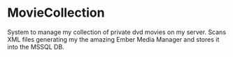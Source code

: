 # MovieCollection
System to manage my collection of private dvd movies on my server. Scans XML files generating my the amazing Ember Media Manager and stores it into the MSSQL DB.
